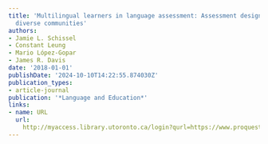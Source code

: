```yaml
---
title: 'Multilingual learners in language assessment: Assessment design for linguistically
  diverse communities'
authors:
- Jamie L. Schissel
- Constant Leung
- Mario López-Gopar
- James R. Davis
date: '2018-01-01'
publishDate: '2024-10-10T14:22:55.874030Z'
publication_types:
- article-journal
publication: '*Language and Education*'
links:
- name: URL
  url: 
    http://myaccess.library.utoronto.ca/login?qurl=https://www.proquest.com/docview/2132311908?accountid=14771&bdid=38384&_bd=J0ED6iREyr%2B9D2sMTV%2BqXZLmZrM%3D
---
```

